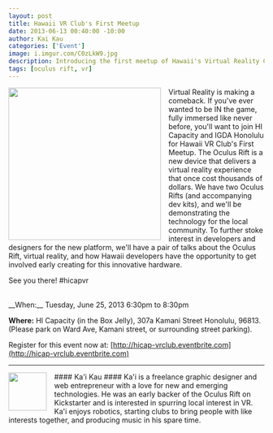 ```yaml
--- 
layout: post
title: Hawaii VR Club's First Meetup
date: 2013-06-13 00:40:00 -10:00
author: Kai Kau
categories: ['Event']
image: i.imgur.com/C0zLkW9.jpg
description: Introducing the first meetup of Hawaii's Virtual Reality Club!
tags: [oculus rift, vr]
---
```

<div style="float: left; margin-right: 15px" >
<a href="hhttp://i.imgur.com/C0zLkW9"><img src="http://i.imgur.com/C0zLkW9.jpg" width="300" alt="" title="Hosted by imgur.com" /></a>
</div>
Virtual Reality is making a comeback. If you've ever wanted to be IN the game, fully immersed like never before, you'll want to join HI Capacity and IGDA Honolulu for Hawaii VR Club's First Meetup.
The Oculus Rift is a new device that delivers a virtual reality experience that once cost thousands of dollars. We have two Oculus Rifts (and accompanying dev kits), and we'll be demonstrating the technology for the local community. To further stoke interest in developers and designers for the new platform, we'll have a pair of talks about the Oculus Rift, virtual reality, and how Hawaii developers have the opportunity to get involved early creating for this innovative hardware.
 
See you there!
 #hicapvr 

<br />
__When:__ Tuesday, June 25, 2013 6:30pm to 8:30pm

__Where:__ HI Capacity (in the Box Jelly), 307a Kamani Street Honolulu, 96813. (Please park on Ward Ave, Kamani street, or surrounding street parking).

Register for this event now at: [http://hicap-vrclub.eventbrite.com](http://hicap-vrclub.eventbrite.com)

---
<div style="float: left; margin-right: 15px;">
<a href="http://i.imgur.com/HhmnFdm"><img src="http://i.imgur.com/HhmnFdm.jpg" width="75" alt="" title="Hosted by imgur.com" /></a>
</div>
#### Ka'i Kau ####
Ka'i is a freelance graphic designer and web entrepreneur with a love for new and emerging technologies. He was an early backer of the Oculus Rift on Kickstarter and is interested in spurring local interest in VR. Ka'i enjoys robotics, starting clubs to bring people with like interests together, and producing music in his spare time.

<br style="clear:both" />
